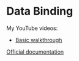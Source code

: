 # Data Binding

My YouTube videos:
- [Basic walkthrough](https://www.youtu.be/mBl6r_sYcgU)

[Official documentation](https://developer.android.com/guide/navigation)
